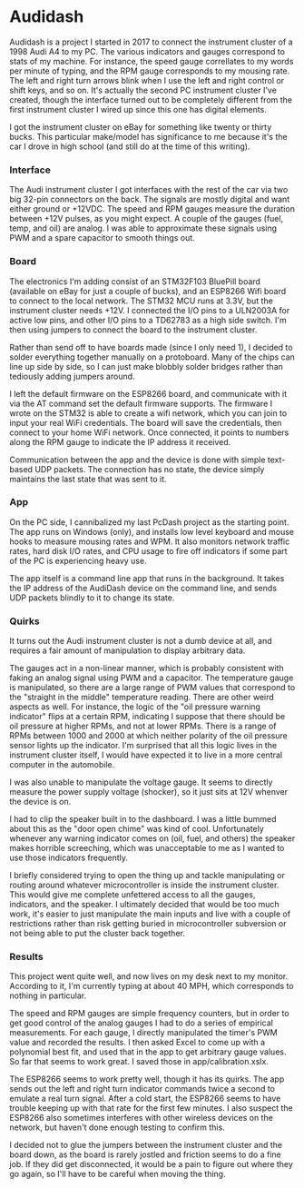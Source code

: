 # Audidash

Audidash is a project I started in 2017 to connect the instrument cluster of a 1998 Audi A4 to my PC. The various indicators and gauges correspond to stats of my machine. For instance, the speed gauge correllates to my words per minute of typing, and the RPM gauge corresponds to my mousing rate. The left and right turn arrows blink when I use the left and right control or shift keys, and so on. It's actually the second PC instrument cluster I've created, though the interface turned out to be completely different from the first instrument cluster I wired up since this one has digital elements.

I got the instrument cluster on eBay for something like twenty or thirty bucks. This particular make/model has significance to me because it's the car I drove in high school (and still do at the time of this writing).

### Interface

The Audi instrument cluster I got interfaces with the rest of the car via two big 32-pin connectors on the back. The signals are mostly digital and want either ground or +12VDC. The speed and RPM gauges measure the duration between +12V pulses, as you might expect. A couple of the gauges (fuel, temp, and oil) are analog. I was able to approximate these signals using PWM and a spare capacitor to smooth things out.

### Board

The electronics I'm adding consist of an STM32F103 BluePill board (available on eBay for just a couple of bucks), and an ESP8266 Wifi board to connect to the local network. The STM32 MCU runs at 3.3V, but the instrument cluster needs +12V. I connected the I/O pins to a ULN2003A for active low pins, and other I/O pins to a TD62783 as a high side switch. I'm then using jumpers to connect the board to the instrument cluster.

Rather than send off to have boards made (since I only need 1), I decided to solder everything together manually on a protoboard. Many of the chips can line up side by side, so I can just make blobbly solder bridges rather than tediously adding jumpers around.

I left the default firmware on the ESP8266 board, and communicate with it via the AT command set the default firmware supports. The firmware I wrote on the STM32 is able to create a wifi network, which you can join to input your real WiFi credentials. The board will save the credentials, then connect to your home WiFi network. Once connected, it points to numbers along the RPM gauge to indicate the IP address it received.

Communication between the app and the device is done with simple text-based UDP packets. The connection has no state, the device simply maintains the last state that was sent to it.

### App
On the PC side, I cannibalized my last PcDash project as the starting point. The app runs on Windows (only), and installs low level keyboard and mouse hooks to measure mousing rates and WPM. It also monitors network traffic rates, hard disk I/O rates, and CPU usage to fire off indicators if some part of the PC is experiencing heavy use.

The app itself is a command line app that runs in the background. It takes the IP address of the AudiDash device on the command line, and sends UDP packets blindly to it to change its state.

### Quirks
It turns out the Audi instrument cluster is not a dumb device at all, and requires a fair amount of manipulation to display arbitrary data.

The gauges act in a non-linear manner, which is probably consistent with faking an analog signal using PWM and a capacitor. The temperature gauge is manipulated, so there are a large range of PWM values that correspond to the "straight in the middle" temperature reading. There are other weird aspects as well. For instance, the logic of the "oil pressure warning indicator" flips at a certain RPM, indicating I suppose that there should be oil pressure at higher RPMs, and not at lower RPMs. There is a range of RPMs between 1000 and 2000 at which neither polarity of the oil pressure sensor lights up the indicator. I'm surprised that all this logic lives in the instrument cluster itself, I would have expected it to live in a more central computer in the automobile.

I was also unable to manipulate the voltage gauge. It seems to directly measure the power supply voltage (shocker), so it just sits at 12V whenver the device is on.

I had to clip the speaker built in to the dashboard. I was a little bummed about this as the "door open chime" was kind of cool. Unfortunately whenever any warning indicator comes on (oil, fuel, and others) the speaker makes horrible screeching, which was unacceptable to me as I wanted to use those indicators frequently.

I briefly considered trying to open the thing up and tackle manipulating or routing around whatever microcontroller is inside the instrument cluster. This would give me complete unfettered access to all the gauges, indicators, and the speaker. I ultimately decided that would be too much work, it's easier to just manipulate the main inputs and live with a couple of restrictions rather than risk getting buried in microcontroller subversion or not being able to put the cluster back together.

### Results

This project went quite well, and now lives on my desk next to my monitor. According to it, I'm currently typing at about 40 MPH, which corresponds to nothing in particular.

The speed and RPM gauges are simple frequency counters, but in order to get good control of the analog gauges I had to do a series of empirical measurements. For each gauge, I directly manipulated the timer's PWM value and recorded the results. I then asked Excel to come up with a polynomial best fit, and used that in the app to get arbitrary gauge values. So far that seems to work great. I saved those in app/calibration.xslx.

The ESP8266 seems to work pretty well, though it has its quirks. The app sends out the left and right turn indicator commands twice a second to emulate a real turn signal. After a cold start, the ESP8266 seems to have trouble keeping up with that rate for the first few minutes. I also suspect the ESP8266 also sometimes interferes with other wireless devices on the network, but haven't done enough testing to confirm this.

I decided not to glue the jumpers between the instrument cluster and the board down, as the board is rarely jostled and friction seems to do a fine job. If they did get disconnected, it would be a pain to figure out where they go again, so I'll have to be careful when moving the thing.
